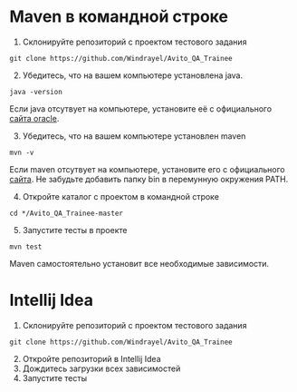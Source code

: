 # Maven в командной строке
1. Склонируйте репозиторий с проектом тестового задания
```
git clone https://github.com/Windrayel/Avito_QA_Trainee
```

2. Убедитесь, что на вашем компьютере установлена java. 
```
java -version
```
Если java отсутвует на компьютере, установите её с официального [сайта oracle](https://www.oracle.com/java/technologies/downloads/).

3. Убедитесь, что на вашем компьютере установлен maven
```
mvn -v
```
Если maven отсутвует на компьютере, установите его с официального [сайта](https://maven.apache.org/download.cgi). Не забудьте добавить папку bin в перемунную окружения PATH.

4. Откройте каталог с проектом в командной строке
```
cd */Avito_QA_Trainee-master
```

5. Запустите тесты в проекте
```
mvn test
```
Maven самостоятельно установит все необходимые зависимости.

# Intellij Idea
1. Склонируйте репозиторий с проектом тестового задания
```
git clone https://github.com/Windrayel/Avito_QA_Trainee
```

2. Откройте репозиторий в Intellij Idea
3. Дождитесь загрузки всех зависимостей
4. Запустите тесты
